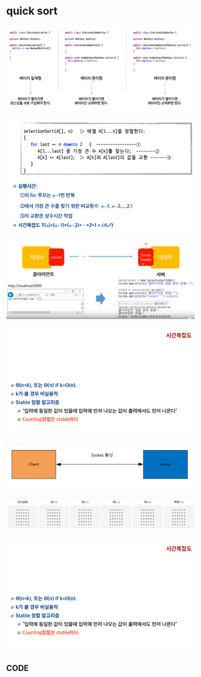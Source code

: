 # quick sort

![](../.gitbook/assets/image%20%2847%29.png)

![](../.gitbook/assets/image%20%2854%29.png)

![](../.gitbook/assets/image%20%2865%29.png)

![](../.gitbook/assets/image%20%2886%29.png)

![](../.gitbook/assets/image%20%2861%29.png)

![](../.gitbook/assets/image%20%2813%29.png)

![](../.gitbook/assets/image%20%2893%29.png)

## CODE

```java

```

